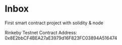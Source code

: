 # Inbox
First smart contract project with solidity &amp; node

Rinkeby Testnet Contract Address: 0x8E2bbCF4BEA27aE3979d16F823FC03894A516474
